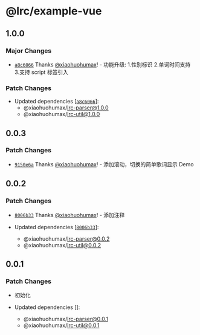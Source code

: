 # @lrc/example-vue

## 1.0.0

### Major Changes

- [`a8c6066`](https://github.com/xiaohuohumax/LrcFile-Analysis/commit/a8c606655af7bcc6c774ac6fc7ee06f6c2b7b366) Thanks [@xiaohuohumax](https://github.com/xiaohuohumax)! - 功能升级: 1.性别标识 2.单词时间支持 3.支持 script 标签引入

### Patch Changes

- Updated dependencies [[`a8c6066`](https://github.com/xiaohuohumax/LrcFile-Analysis/commit/a8c606655af7bcc6c774ac6fc7ee06f6c2b7b366)]:
  - @xiaohuohumax/lrc-parser@1.0.0
  - @xiaohuohumax/lrc-util@1.0.0

## 0.0.3

### Patch Changes

- [`9150e6a`](https://github.com/xiaohuohumax/LrcFile-Analysis/commit/9150e6a467b5620ee1fc7de502ce476990dc0969) Thanks [@xiaohuohumax](https://github.com/xiaohuohumax)! - 添加滚动，切换的简单歌词显示 Demo

## 0.0.2

### Patch Changes

- [`8006b33`](https://github.com/xiaohuohumax/LrcFile-Analysis/commit/8006b33edd90603b0e1207bfdfd9cfddfb9f69f5) Thanks [@xiaohuohumax](https://github.com/xiaohuohumax)! - 添加注释

- Updated dependencies [[`8006b33`](https://github.com/xiaohuohumax/LrcFile-Analysis/commit/8006b33edd90603b0e1207bfdfd9cfddfb9f69f5)]:
  - @xiaohuohumax/lrc-parser@0.0.2
  - @xiaohuohumax/lrc-util@0.0.2

## 0.0.1

### Patch Changes

- 初始化

- Updated dependencies []:
  - @xiaohuohumax/lrc-parser@0.0.1
  - @xiaohuohumax/lrc-util@0.0.1

